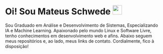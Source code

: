 # Oi! Sou Mateus Schwede <img src="https://raw.githubusercontent.com/MartinHeinz/MartinHeinz/master/wave.gif" width="30" height="auto"/>

Sou Graduado em Análise e Desenvolvimento de Sistemas, Especializando IA e Machine Learning. Apaixonado pelo mundo Linux e Software Livre, tenho conhecimentos em desenvolvimento web e afins. Abaixo seguem meus repositórios e, ao lado, meus links de contato. Cordialmente, fico à disposição!
